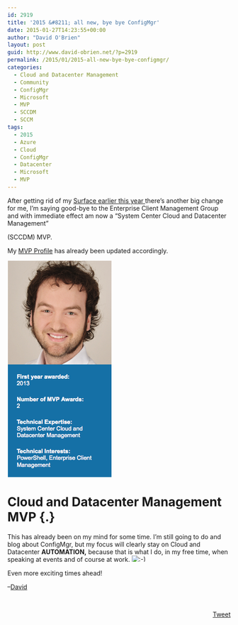 ```yaml
---
id: 2919
title: '2015 &#8211; all new, bye bye ConfigMgr'
date: 2015-01-27T14:23:55+00:00
author: "David O'Brien"
layout: post
guid: http://www.david-obrien.net/?p=2919
permalink: /2015/01/2015-all-new-bye-bye-configmgr/
categories:
  - Cloud and Datacenter Management
  - Community
  - ConfigMgr
  - Microsoft
  - MVP
  - SCCDM
  - SCCM
tags:
  - 2015
  - Azure
  - Cloud
  - ConfigMgr
  - Datacenter
  - Microsoft
  - MVP
---
```

After getting rid of my <a href="http://www.david-obrien.net/2015/01/bye-bye-windows-hello-mac/" onclick="_gaq.push(['_trackEvent', 'outbound-article', 'http://www.david-obrien.net/2015/01/bye-bye-windows-hello-mac/', 'Surface earlier this year ']);" title=""  target="_blank">Surface earlier this year </a>there’s another big change for me, I’m saying good-bye to the Enterprise Client Management Group and with immediate effect am now a “System Center Cloud and Datacenter Management&#8221;
  
(SCCDM) MVP.

My <a href="http://mvp.microsoft.com/en-us/mvp/David%20O%27Brien-5000267" onclick="_gaq.push(['_trackEvent', 'outbound-article', 'http://mvp.microsoft.com/en-us/mvp/David%20O%27Brien-5000267', 'MVP Profile']);" title=""  target="_blank">MVP Profile</a> has already been updated accordingly.
  
<a href="/media/2015/01/1422328133_full.png" onclick="_gaq.push(['_trackEvent', 'outbound-article', '/media/2015/01/1422328133_full.png', '']);" target="_blank"><img class="img-responsive full aligncenter" title="" src="/media/2015/01/1422328133_thumb.png" alt="" align="middle" /></a>

# Cloud and Datacenter Management MVP {.}

This has already been on my mind for some time. I’m still going to do and blog about ConfigMgr, but my focus will clearly stay on Cloud and Datacenter **AUTOMATION,** because that is what I do, in my free time, when speaking at events and of course at work. <img src="http://www.david-obrien.net/David/wp-includes/images/smilies/simple-smile.png" alt=":-)" class="wp-smiley" style="height: 1em; max-height: 1em;" />

Even more exciting times ahead!

&#8211;<a href="http://www.twitter.com/david_obrien" onclick="_gaq.push(['_trackEvent', 'outbound-article', 'http://www.twitter.com/david_obrien', 'David']);" title=""  target="_blank">David</a>

&nbsp; 

<div style="float: right; margin-left: 10px;">
  <a href="https://twitter.com/share" onclick="_gaq.push(['_trackEvent', 'outbound-article', 'https://twitter.com/share', 'Tweet']);" class="twitter-share-button" data-hashtags="2015,Azure,Cloud,ConfigMgr,Datacenter,Microsoft,MVP" data-count="vertical" data-url="http://www.david-obrien.net/2015/01/2015-all-new-bye-bye-configmgr/">Tweet</a>
</div>
